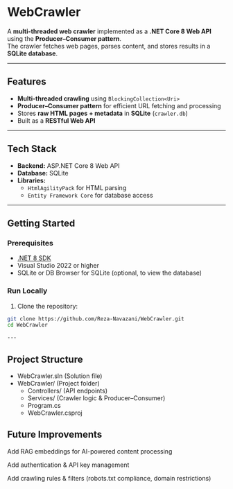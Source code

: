 ﻿# WebCrawler

A **multi-threaded web crawler** implemented as a **.NET Core 8 Web API** using the **Producer–Consumer pattern**.  
The crawler fetches web pages, parses content, and stores results in a **SQLite database**.

---

## Features

- **Multi-threaded crawling** using `BlockingCollection<Uri>`  
- **Producer–Consumer pattern** for efficient URL fetching and processing  
- Stores **raw HTML pages + metadata** in **SQLite** (`crawler.db`)  
- Built as a **RESTful Web API**  

---

## Tech Stack

- **Backend:** ASP.NET Core 8 Web API  
- **Database:** SQLite  
- **Libraries:**  
  - `HtmlAgilityPack` for HTML parsing  
  - `Entity Framework Core` for database access  

---

## Getting Started

### Prerequisites

- [.NET 8 SDK](https://dotnet.microsoft.com/download)  
- Visual Studio 2022 or higher  
- SQLite or DB Browser for SQLite (optional, to view the database)  

### Run Locally

1. Clone the repository:

```bash
git clone https://github.com/Reza-Navazani/WebCrawler.git
cd WebCrawler

---
```
## Project Structure	


- WebCrawler.sln (Solution file)
- WebCrawler/ (Project folder)
  - Controllers/ (API endpoints)
  - Services/ (Crawler logic & Producer–Consumer)
  - Program.cs
  - WebCrawler.csproj


## Future Improvements

Add RAG embeddings for AI-powered content processing

Add authentication & API key management

Add crawling rules & filters (robots.txt compliance, domain restrictions)